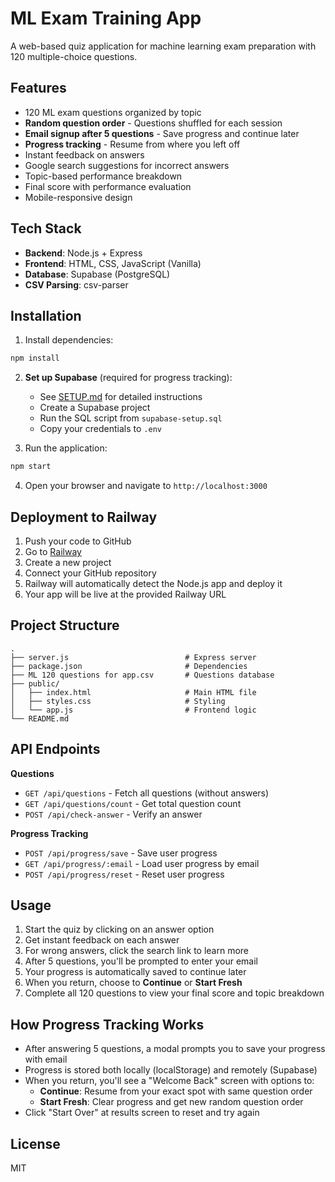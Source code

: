# ML Exam Training App

A web-based quiz application for machine learning exam preparation with 120 multiple-choice questions.

## Features

- 120 ML exam questions organized by topic
- **Random question order** - Questions shuffled for each session
- **Email signup after 5 questions** - Save progress and continue later
- **Progress tracking** - Resume from where you left off
- Instant feedback on answers
- Google search suggestions for incorrect answers
- Topic-based performance breakdown
- Final score with performance evaluation
- Mobile-responsive design

## Tech Stack

- **Backend**: Node.js + Express
- **Frontend**: HTML, CSS, JavaScript (Vanilla)
- **Database**: Supabase (PostgreSQL)
- **CSV Parsing**: csv-parser

## Installation

1. Install dependencies:
```bash
npm install
```

2. **Set up Supabase** (required for progress tracking):
   - See [SETUP.md](./SETUP.md) for detailed instructions
   - Create a Supabase project
   - Run the SQL script from `supabase-setup.sql`
   - Copy your credentials to `.env`

3. Run the application:
```bash
npm start
```

4. Open your browser and navigate to `http://localhost:3000`

## Deployment to Railway

1. Push your code to GitHub
2. Go to [Railway](https://railway.app/)
3. Create a new project
4. Connect your GitHub repository
5. Railway will automatically detect the Node.js app and deploy it
6. Your app will be live at the provided Railway URL

## Project Structure

```
.
├── server.js                          # Express server
├── package.json                       # Dependencies
├── ML 120 questions for app.csv       # Questions database
├── public/
│   ├── index.html                     # Main HTML file
│   ├── styles.css                     # Styling
│   └── app.js                         # Frontend logic
└── README.md
```

## API Endpoints

**Questions**
- `GET /api/questions` - Fetch all questions (without answers)
- `GET /api/questions/count` - Get total question count
- `POST /api/check-answer` - Verify an answer

**Progress Tracking**
- `POST /api/progress/save` - Save user progress
- `GET /api/progress/:email` - Load user progress by email
- `POST /api/progress/reset` - Reset user progress

## Usage

1. Start the quiz by clicking on an answer option
2. Get instant feedback on each answer
3. For wrong answers, click the search link to learn more
4. After 5 questions, you'll be prompted to enter your email
5. Your progress is automatically saved to continue later
6. When you return, choose to **Continue** or **Start Fresh**
7. Complete all 120 questions to view your final score and topic breakdown

## How Progress Tracking Works

- After answering 5 questions, a modal prompts you to save your progress with email
- Progress is stored both locally (localStorage) and remotely (Supabase)
- When you return, you'll see a "Welcome Back" screen with options to:
  - **Continue**: Resume from your exact spot with same question order
  - **Start Fresh**: Clear progress and get new random question order
- Click "Start Over" at results screen to reset and try again

## License

MIT
